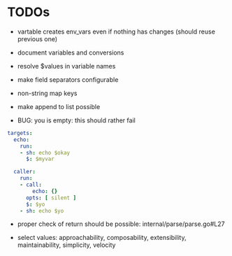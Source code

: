 
# TODOs

- vartable creates env_vars even if nothing has changes (should reuse previous one)
- document variables and conversions
- resolve $values in variable names
- make field separators configurable
- non-string map keys
- make append to list possible

- BUG: you is empty: this should rather fail

``` yaml
targets:
  echo:
    run:
    - sh: echo $okay
      $: $myvar

  caller:
    run:
    - call:
        echo: {}
      opts: [ silent ]
      $: $yo
    - sh: echo $yo
```

- proper check of return should be possible: internal/parse/parse.go#L27

- select values: approachability, composability, extensibility, maintainability, simplicity, velocity
